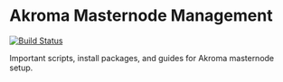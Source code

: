 # Akroma Masternode Management
[![Build Status](https://travis-ci.org/akroma-project/akroma-masternode-management.svg?branch=master)](https://travis-ci.org/akroma-project/akroma-masternode-management)

Important scripts, install packages, and guides for Akroma masternode setup.
